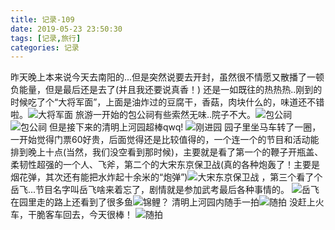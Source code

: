 ```yaml
---
title: 记录-109
date: 2019-05-23 23:50:30
tags: [记录,旅行]
categories: 记录
---
```

昨天晚上本来说今天去南阳的...但是突然说要去开封，虽然很不情愿又散播了一顿负能量，但是最后还是去了(并且我还要说真香！)
还是一如既往的热热热..刚到的时候吃了个“大将军面”，上面是油炸过的豆腐干，香菇，肉块什么的，味道还不错啦。![大将军面](/img/记录109-1.jpg)
旅游一开始的包公祠有些索然无味..院子不大。![包公祠](/img/记录109-2.jpg)![包公祠](/img/记录109-3.jpg)
但是接下来的清明上河园超棒qwq!
![刚进园](/img/记录109-4.jpg)
园子里坐马车转了一圈，一开始觉得门票60好贵，后面觉得还是比较值得的，一个连一个的节目和活动能排到晚上十点(当然，我们没空看到那时候)，主要就是看了第一个的鞭子开瓶盖、柔韧性超强的一个人、飞斧，第二个的大宋东京保卫战(真的各种炮轰了！主要是烟花弹，其次还有能把水炸起十余米的“炮弹”)![大宋东京保卫战](/img/记录109-5.jpg)
，第三个看了个岳飞...节目名字叫岳飞啥来着忘了，剧情就是参加武考最后各种事情的。
![岳飞](/img/记录109-6.jpg)
在园里走的路上还看到了很多鱼![锦鲤？](/img/记录109-7.jpg)
清明上河园内随手一拍![随拍](/img/记录109-8.jpg)
没赶上火车，干脆客车回去，今天很棒！
![随拍](/img/记录109-9.jpg)